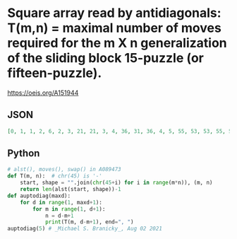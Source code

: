 # Square array read by antidiagonals: T\(m,n\) \= maximal number of moves required for the m X n generalization of the sliding block 15\-puzzle \(or fifteen\-puzzle\)\.
https://oeis.org/A151944
## JSON
```JSON
[0, 1, 1, 2, 6, 2, 3, 21, 21, 3, 4, 36, 31, 36, 4, 5, 55, 53, 53, 55, 5, 6, 80, 84, 80, 84, 80, 6, 7, 108]
```
## Python
```Python
# alst(), moves(), swap() in A089473
def T(m, n):  # chr(45) is '-'
    start, shape = "".join(chr(45+i) for i in range(m*n)), (m, n)
    return len(alst(start, shape))-1
def auptodiag(maxd):
    for d in range(1, maxd+1):
        for m in range(1, d+1):
            n = d-m+1
            print(T(m, d-m+1), end=", ")
auptodiag(5) # _Michael S. Branicky_, Aug 02 2021
```

